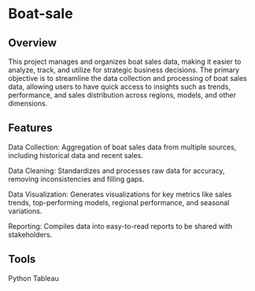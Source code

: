 # Boat-sale


## Overview

This project manages and organizes boat sales data, making it easier to analyze, track, and utilize for strategic business decisions. The primary objective is to streamline the data collection and processing of boat sales data, allowing users to have quick access to insights such as trends, performance, and sales distribution across regions, models, and other dimensions.

## Features

Data Collection: Aggregation of boat sales data from multiple sources, including historical data and recent sales.

Data Cleaning: Standardizes and processes raw data for accuracy, removing inconsistencies and filling gaps.

Data Visualization: Generates visualizations for key metrics like sales trends, top-performing models, regional performance, and seasonal variations.

Reporting: Compiles data into easy-to-read reports to be shared with stakeholders.

## Tools
Python
Tableau 
